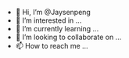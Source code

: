 - 👋 Hi, I’m @Jaysenpeng
- 👀 I’m interested in ...
- 🌱 I’m currently learning ...
- 💞️ I’m looking to collaborate on ...
- 📫 How to reach me ...

<!---
Jaysenpeng/Jaysenpeng is a ✨ special ✨ repository because its `README.md` (this file) appears on your GitHub profile.
You can click the Preview link to take a look at your changes.
--->

